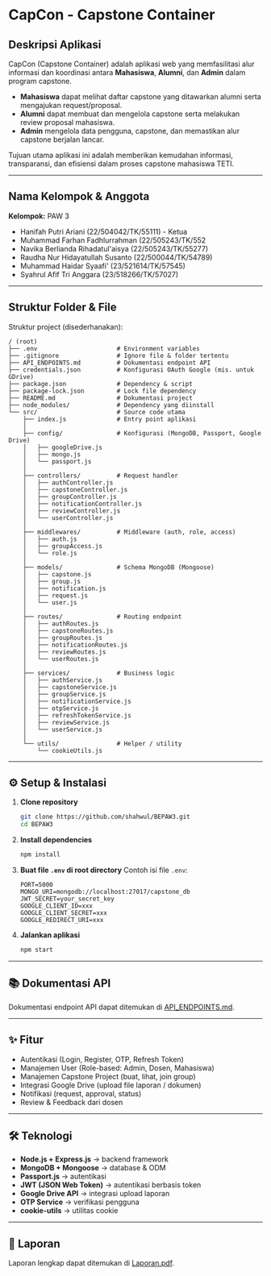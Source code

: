 # CapCon - Capstone Container

## Deskripsi Aplikasi
CapCon (Capstone Container) adalah aplikasi web yang memfasilitasi alur informasi dan koordinasi antara **Mahasiswa**, **Alumni**, dan **Admin** dalam program capstone.  
- **Mahasiswa** dapat melihat daftar capstone yang ditawarkan alumni serta mengajukan request/proposal.  
- **Alumni** dapat membuat dan mengelola capstone serta melakukan review proposal mahasiswa.  
- **Admin** mengelola data pengguna, capstone, dan memastikan alur capstone berjalan lancar.  

Tujuan utama aplikasi ini adalah memberikan kemudahan informasi, transparansi, dan efisiensi dalam proses capstone mahasiswa TETI.

---

## Nama Kelompok & Anggota
**Kelompok:** PAW 3
- Hanifah Putri Ariani (22/504042/TK/55111) - Ketua
- Muhammad Farhan Fadhlurrahman (22/505243/TK/552
- Navika Berlianda Rihadatul'aisya (22/505243/TK/55277)
- Raudha Nur Hidayatullah Susanto (22/500044/TK/54789)
- Muhammad Haidar Syaafi' (23/521614/TK/57545)
- Syahrul Afif Tri Anggara (23/518266/TK/57027)

---

## Struktur Folder & File
Struktur project (disederhanakan):
```
/ (root)
├── .env                      # Environment variables
├── .gitignore                # Ignore file & folder tertentu
├── API_ENDPOINTS.md          # Dokumentasi endpoint API
├── credentials.json          # Konfigurasi OAuth Google (mis. untuk GDrive)
├── package.json              # Dependency & script
├── package-lock.json         # Lock file dependency
├── README.md                 # Dokumentasi project
├── node_modules/             # Dependency yang diinstall
└── src/                      # Source code utama
    ├── index.js              # Entry point aplikasi
    │
    ├── config/               # Konfigurasi (MongoDB, Passport, Google Drive)
    │   ├── googleDrive.js
    │   ├── mongo.js
    │   └── passport.js
    │
    ├── controllers/          # Request handler
    │   ├── authController.js
    │   ├── capstoneController.js
    │   ├── groupController.js
    │   ├── notificationController.js
    │   ├── reviewController.js
    │   └── userController.js
    │
    ├── middlewares/          # Middleware (auth, role, access)
    │   ├── auth.js
    │   ├── groupAccess.js
    │   └── role.js
    │
    ├── models/               # Schema MongoDB (Mongoose)
    │   ├── capstone.js
    │   ├── group.js
    │   ├── notification.js
    │   ├── request.js
    │   └── user.js
    │
    ├── routes/               # Routing endpoint
    │   ├── authRoutes.js
    │   ├── capstoneRoutes.js
    │   ├── groupRoutes.js
    │   ├── notificationRoutes.js
    │   ├── reviewRoutes.js
    │   └── userRoutes.js
    │
    ├── services/             # Business logic
    │   ├── authService.js
    │   ├── capstoneService.js
    │   ├── groupService.js
    │   ├── notificationService.js
    │   ├── otpService.js
    │   ├── refreshTokenService.js
    │   ├── reviewService.js
    │   └── userService.js
    │
    └── utils/                # Helper / utility
        └── cookieUtils.js
```

---

## ⚙️ Setup & Instalasi

1. **Clone repository**
   ```bash
   git clone https://github.com/shahwul/BEPAW3.git
   cd BEPAW3
    ```
2. **Install dependencies**
    ```bash
    npm install
    ``` 
3. **Buat file `.env` di root directory**
   Contoh isi file `.env`:
    ```
    PORT=5000
    MONGO_URI=mongodb://localhost:27017/capstone_db
    JWT_SECRET=your_secret_key
    GOOGLE_CLIENT_ID=xxx
    GOOGLE_CLIENT_SECRET=xxx
    GOOGLE_REDIRECT_URI=xxx
    ```
4. **Jalankan aplikasi**
    ```bash
    npm start
    ```

---

## 📚 Dokumentasi API
Dokumentasi endpoint API dapat ditemukan di [API_ENDPOINTS.md](./API_ENDPOINTS.md).

---

## ✨ Fitur
* Autentikasi (Login, Register, OTP, Refresh Token)
* Manajemen User (Role-based: Admin, Dosen, Mahasiswa)
* Manajemen Capstone Project (buat, lihat, join group)
* Integrasi Google Drive (upload file laporan / dokumen)
* Notifikasi (request, approval, status)
* Review & Feedback dari dosen

---

## 🛠️ Teknologi
- **Node.js + Express.js** → backend framework  
- **MongoDB + Mongoose** → database & ODM  
- **Passport.js** → autentikasi  
- **JWT (JSON Web Token)** → autentikasi berbasis token  
- **Google Drive API** → integrasi upload laporan  
- **OTP Service** → verifikasi pengguna  
- **cookie-utils** → utilitas cookie

---

## 📄 Laporan
Laporan lengkap dapat ditemukan di [Laporan.pdf](./Laporan.pdf).